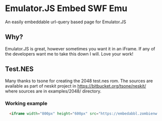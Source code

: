 # Emulator.JS Embed SWF Emu
An easily embeddable url-query based page for Emulator.JS

## Why?
Emulator.JS is great, however sometimes you want it in an iFrame. If any of the developers want me to take this down I will. Love your work!

## Test.NES
Many thanks to tsone for creating the 2048 test.nes rom. The sources are available as part of neskit project in https://bitbucket.org/tsone/neskit/ where sources are in examples/2048/ directory.

### Working example
```html
  <iframe width="800px" height="600px" src="https://embedabbl.zombienw.com/emujs/index.html?rom=https://embedabbl.zombienw.com/emujs/test.nes&core=nes" frameborder="0"></iframe>
```